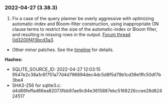 ### 2022\-04\-27 (3\.38\.3\)

1. Fix a case of the query planner be overly aggressive with optimizing automatic\-index
 and Bloom\-filter construction, using inappropriate ON clause terms to restrict the
 size of the automatic\-index or Bloom filter, and resulting in missing rows in the
 output.
 [Forum thread 0d3200f4f3bcd3a3](https://sqlite.org/forum/forumpost/0d3200f4f3bcd3a3).
- Other minor patches. See the
 [timeline](https://sqlite.org/src/timeline?p=version-3.38.3&bt=version-3.38.2) for
 details.

**Hashes:**
- SQLITE\_SOURCE\_ID: 2022\-04\-27 12:03:15 9547e2c38a1c6f751a77d4d796894dec4dc5d8f5d79b1cd39e1ffc50df7b3be4
- SHA3\-256 for sqlite3\.c: d4d66feffad66ea82073fbb97ae9c84e3615887ebc5168226ccee28d82424517





